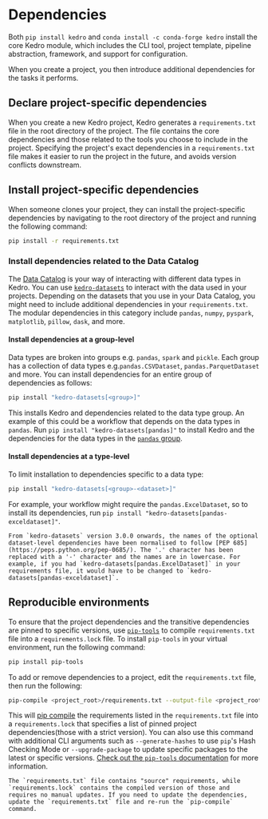 # Dependencies

Both `pip install kedro` and `conda install -c conda-forge kedro` install the core Kedro module, which includes the CLI tool, project template, pipeline abstraction, framework, and support for configuration.

When you create a project, you then introduce additional dependencies for the tasks it performs.

## Declare project-specific dependencies

When you create a new Kedro project, Kedro generates a `requirements.txt` file in the root directory of the project. The file contains the core dependencies and those related to the tools you choose to include in the project. Specifying the project's exact dependencies in a `requirements.txt` file makes it easier to run the project in the future, and avoids version conflicts downstream.


## Install project-specific dependencies

When someone clones your project, they can install the project-specific dependencies by navigating to the root directory of the project and running the following command:

```bash
pip install -r requirements.txt
```

### Install dependencies related to the Data Catalog

The [Data Catalog](../data/data_catalog.md) is your way of interacting with different data types in Kedro. You can use [`kedro-datasets`](https://github.com/kedro-org/kedro-plugins/tree/main/kedro-datasets) to interact with the data used in your projects. Depending on the datasets that you use in your Data Catalog, you might need to include additional dependencies in your `requirements.txt`. The modular dependencies in this category include `pandas`, `numpy`, `pyspark`, `matplotlib`, `pillow`, `dask`, and more.

#### Install dependencies at a group-level

Data types are broken into groups e.g. `pandas`, `spark` and `pickle`. Each group has a collection of data types e.g.`pandas.CSVDataset`, `pandas.ParquetDataset` and more. You can install dependencies for an entire group of dependencies as follows:

```bash
pip install "kedro-datasets[<group>]"
```

This installs Kedro and dependencies related to the data type group. An example of this could be a workflow that depends on the data types in `pandas`. Run `pip install "kedro-datasets[pandas]"` to install Kedro and the dependencies for the data types in the [`pandas` group](https://github.com/kedro-org/kedro-plugins/tree/main/kedro-datasets/kedro_datasets/pandas).

#### Install dependencies at a type-level

To limit installation to dependencies specific to a data type:

```bash
pip install "kedro-datasets[<group>-<dataset>]"
```

For example, your workflow might require the `pandas.ExcelDataset`, so to install its dependencies, run `pip install "kedro-datasets[pandas-exceldataset]"`.

```{note}
From `kedro-datasets` version 3.0.0 onwards, the names of the optional dataset-level dependencies have been normalised to follow [PEP 685](https://peps.python.org/pep-0685/). The '.' character has been replaced with a '-' character and the names are in lowercase. For example, if you had `kedro-datasets[pandas.ExcelDataset]` in your requirements file, it would have to be changed to `kedro-datasets[pandas-exceldataset]`.
```

## Reproducible environments
To ensure that the project dependencies and the transitive dependencies are pinned to specific versions, use [`pip-tools`](https://pypi.org/project/pip-tools/) to compile `requirements.txt` file into a `requirements.lock` file.
To install `pip-tools` in your virtual environment, run the following command:

```bash
pip install pip-tools
```

To add or remove dependencies to a project, edit the `requirements.txt` file, then run the following:

```bash
pip-compile <project_root>/requirements.txt --output-file <project_root>/requirements.lock
```

This will [pip compile](https://github.com/jazzband/pip-tools#example-usage-for-pip-compile) the requirements listed in the `requirements.txt` file into a `requirements.lock` that specifies a list of pinned project dependencies(those with a strict version). You can also use this command with additional CLI arguments such as `--generate-hashes`
to use `pip`'s Hash Checking Mode or `--upgrade-package` to update specific packages to the latest or specific versions.
[Check out the `pip-tools` documentation](https://pypi.org/project/pip-tools/) for more information.

```{note}
The `requirements.txt` file contains "source" requirements, while `requirements.lock` contains the compiled version of those and requires no manual updates. If you need to update the dependencies, update the `requirements.txt` file and re-run the `pip-compile` command.
```
